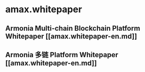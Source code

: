 # amax.whitepaper

## Armonia Multi-chain Blockchain Platform Whitepaper [[amax.whitepaper-en.md]]

## Armonia 多链 Platform Whitepaper [[amax.whitepaper-en.md]]